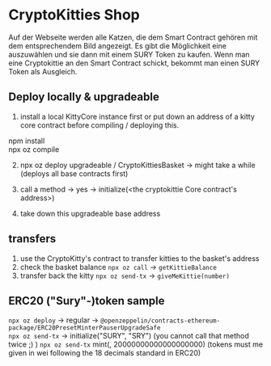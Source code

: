# CryptoKitties Shop
Auf der Webseite werden alle Katzen, die dem Smart Contract gehören mit dem entsprechendem Bild angezeigt. Es gibt die Möglichkeit eine auszuwählen und sie dann mit einem SURY Token zu kaufen. Wenn man eine Cryptokittie an den Smart Contract schickt, bekommt man einen SURY Token als Ausgleich.

## Deploy locally & upgradeable

1. install a local KittyCore instance first or put down an address of a kitty core contract before compiling / deploying this.

npm install  
npx oz compile

2. npx oz deploy 
 upgradeable / CryptoKittiesBasket
    -> might take a while (deploys all base contracts first)

3. call a method -> yes -> initialize(<the cryptokittie Core contract's address>)

4. take down this upgradeable base address

## transfers

1. use the CryptoKitty's contract to transfer kitties to the basket's address
2. check the basket balance `npx oz call` -> `getKittieBalance`
3. transfer back the kitty `npx oz send-tx` -> `giveMeKittie(number)`

## ERC20 ("Sury"-)token sample

`npx oz deploy` -> regular -> `@openzeppelin/contracts-ethereum-package/ERC20PresetMinterPauserUpgradeSafe`  
`npx oz send-tx` -> initialize("SURY", "SRY") 
(you cannot call that method twice ;) ) 
`npx oz send-tx` mint(<some receiver>, 20000000000000000000) 
(tokens must me given in wei following the 18 decimals standard in ERC20)

